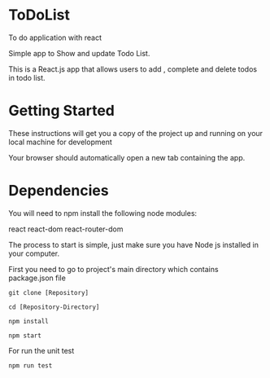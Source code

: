 # ToDoList
To do application with react

Simple app to Show and update Todo List.

This is a React.js app that allows users to add , complete and delete todos in todo list.

# Getting Started

These instructions will get you a copy of the project up and running on your local machine for development

Your browser should automatically open a new tab containing the app.

# Dependencies

You will need to npm install the following node modules:

react 
react-dom 
react-router-dom

The process to start is simple, just make sure you have Node js installed in your computer.

First you need to go to project's main directory which contains package.json file

```
git clone [Repository]

cd [Repository-Directory]

npm install

npm start
```

For run the unit test

```
npm run test  
```
